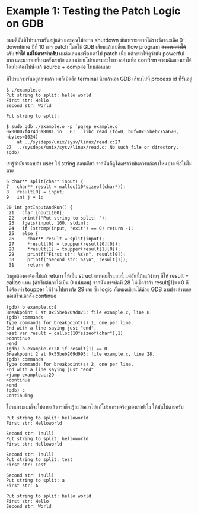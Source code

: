 # Example 1: Testing the Patch Logic on GDB

สมมติมันมีโปรแกรมรันอยู่แล้ว และคุณไม่อยาก shutdown มันเพราะอยากได้รางวัลชนะเลิศ 0-downtime ปีที่ 10 การ patch โดยใช้ GDB เสียบแล้วเปลี่ยน flow program ~~สามารถทำได้ครับ~~ __ทำได้ แต่ไม่ควรทำครับ__ ผมล้อเล่นนะเรื่องเอาไป patch เนี่ย แต่จะทำให้ดูว่ามัน powerful มาก และมากพอที่บางครั้งเราเขียนลองเขียนโปรแกรมอะไรบางอย่างเพื่อ confirm ความคิดของเราได้ โดยไม่ต้องไปนั่งแก้ source + compile ใหม่ก่อนเลย

มีโปรแกรมรันอยู่ก่อนแล้ว ผมก็เปิดอีก terminal นึงแล้วเอา GDB เสียบไปที่ process id ที่รันอยู่

```
$ ./example.o
Put string to split: hello world
First str: Hello
Second str: World

Put string to split:
```

```
$ sudo gdb ./example.o -p `pgrep example.o`
0x00007f474d3a8081 in __GI___libc_read (fd=0, buf=0x55beb275a670, nbytes=1024)
    at ../sysdeps/unix/sysv/linux/read.c:27
27	../sysdeps/unix/sysv/linux/read.c: No such file or directory.
(gdb)
```

เรารู้ว่ามันจะตายถ้า user ใส่ string ก้อนเดียว จากนั้นก็ดูโค้ดเราว่ามันควรแก้ตรงไหนบ้างเพื่อให้ไม่ตาย

```
6 char** split(char* input) {
7   char** result = malloc(10*sizeof(char*));
8   result[0] = input;
9   int j = 1;
```

```
20 int getInputAndRun() {
 21   char input[100];
 22   printf("Put string to split: ");
 23   fgets(input, 100, stdin);
 24   if (strcmp(input, "exit") == 0) return -1;
 25   else {
 26     char** result = split(input);
 27     *result[0] = toupper(result[0][0]);
 28     *result[1] = toupper(result[1][0]);
 29     printf("First str: %s\n", result[0]);
 30     printf("Second str: %s\n", result[1]);
 31     return 0;
```

ถ้าถูกต้องคงต้องไปแก้ return ให้เป็น struct แทนอะไรแบบนี้ แต่อันนี้ถ้าแก้ง่ายๆ ก็ให้ result = calloc แทน (ค่าเริ่มต้นจะได้เป็น 0 แน่นอน) จากนั้นบรรทัดที่ 28 ให้เช็คว่าถ้า result[1]==0 ก็ไม่ต้องทำ toupper ให้ข้ามไปบรรทัด 29 เลย ซึ่ง logic ทั้งหมดเขียนได้ด้วย GDB ตามข้างล่างเลย พอเสร็จแล้วสั่ง continue

```
(gdb) b example.c:8
Breakpoint 1 at 0x55beb209d875: file example.c, line 8.
(gdb) commands
Type commands for breakpoint(s) 1, one per line.
End with a line saying just "end".
>set var result = calloc(10*sizeof(char*),1)
>continue
>end
(gdb) b example.c:28 if result[1] == 0
Breakpoint 2 at 0x55beb209d995: file example.c, line 28.
(gdb) commands
Type commands for breakpoint(s) 2, one per line.
End with a line saying just "end".
>jump example.c:29
>continue
>end
(gdb) c
Continuing.
```

โปรแกรมผมก็จะไม่ตายแล้ว เราก็จะรู้ละว่าควรไปแก้โปรแกรมจริงๆของเรายังไง ให้มันไม่ตายครับ

```
Put string to split: helloworld
First str: Helloworld

Second str: (null)
Put string to split: helloworld
First str: Helloworld

Second str: (null)
Put string to split: test
First str: Test

Second str: (null)
Put string to split: a
First str: A

Put string to split: hello world
First str: Hello
Second str: World
```
